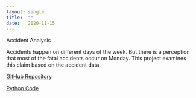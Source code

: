 ```yaml
---
layout: single
title:  ""
date:   2020-11-15
---
```


Accident Analysis

Accidents happen on different days of the week. But there is a perception that most of the fatal accidents occur on Monday. This project examines this claim based on the accident data.

[GitHub Repository](https://github.com/databinary/AccidentAnalysis)

[Python Code](https://github.com/databinary/AccidentAnalysis/blob/master/Finalproject.ipynb)
